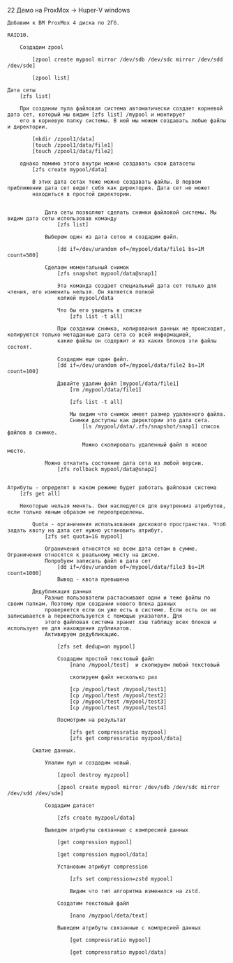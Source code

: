 22 Демо на ProxMox -> Huper-V windows

	Добавим к ВМ ProxMox 4 диска по 2Гб.

	RAID10.
		
		Создадим zpool
		
			[zpool create mypool mirror /dev/sdb /dev/sdc mirror /dev/sdd /dev/sde]
			
			[zpool list]
			
	Дата сеты
		[zfs list]
		
		При создании пула файловая система автоматически создает корневой дата сет, который мы видим [zfs list] /mypool и монтирует 
		его в корневую папку системы. В ней мы можем создавать любые файлы и директории.
			
			[mkdir /zpool1/data]
			[touch /zpool1/data/file1]
			[touch /zpool1/data/file2]
			
		однако помимо этого внутри можно создавать свои датасеты
			[zfs create mypool/data]
			
			В этих дата сетах тоже можно создавать файлы. В первом приближении дата сет ведет себя как директория. Дата сет не может 
			находиться в простой директории.
			
			
				Дата сеты позволяют сделать снимки файловой системы. Мы видим дата сеты использовав команду 
					[zfs list]
					
				Выберем один из дата сетов и создадим файл.
					
					[dd if=/dev/urandom of=/mypool/data/file1 bs=1M count=500]
					
				Сделаем моментальный снимок
					[zfs snapshot mypool/data@snap1]
					
					Эта команда создает специальный дата сет только для чтения, его изменить нельзя. Он является полной 
					копией mypool/data
					
					Что бы его увидеть в списке
						[zfs list -t all]
												
					При создании снимка, копирования данных не происходит, копируются только метаданные дата сета со всей информацией,
					какие файлы он содержит и из каких блоков эти файлы состоят.
					
					Cоздадим еще один файл.
					[dd if=/dev/urandom of=/mypool/data/file2 bs=1M count=100]
					
					Давайте удалим файл [mypool/data/file1]	
						[rm /mypool/data/file1]
						
						[zfs list -t all]
						
						Мы видим что снимок имеет размер удаленного файла.
						Снимки доступны как директории это дата сета.
							[ls /mypool/data/.zfs/snapshot/snap1] список файлов в снимке.
							
							Можно скопировать удаленный файл в новое место.
							
				Можно откатить состояние дата сета из любой версии.
					[zfs rollback mypool/data@snap2]
					
				
	Атрибуты - определят в каком режиме будет работать файловая система
		[zfs get all]
		
		Некоторые нельзя менять. Они наследуются для внутренниз атрибутов, если только явным образом не переопределены.
							
			Quota - органичения использования дискового пространства. Чтоб задать квоту на дата сет нужно установить атрибут.
				[zfs set quota=1G mypool]
						
				Ограничения относятся ко всем дата сетам в сумме. Ограничения относятся к реальному месту на диске.
				Попробуем записать файл в дата сет
					[dd if=/dev/urandom of=/mypool/data/file3 bs=1M count=1000]
					Вывод - квота превышена
					
			Дедубликация данных
				Разные пользователи растаскивают одни и теже файлы по своим папкам. Поэтому при создании нового блока данных 
				проверяется если он уже есть в системе. Если есть он не записывается а переиспользуется с помощью указателя. Для 
				этого файловая система хранит хэш таблицу всех блоков и использует ее для нахождения дубликатов. 
				Активируем дедубликацию.
					
					[zfs set dedup=on mypool]
					
					Создадим простой текстовый файл
						[nano /mypool/test]  и скопируем любой текстовый
						
						скопируем файл несколько раз
						
						[cp /mypool/test /mypool/test1]
						[cp /mypool/test /mypool/test2]
						[cp /mypool/test /mypool/test3]
						[cp /mypool/test /mypool/test4]
						
					Посмотрим на результат
					
						[zfs get compressratio myzpool]
						[zfs get compressratio myzpool/data]					
					
			Сжатие данных.
				
				Улалим пул и создадим новый.
				
					[zpool destroy myzpool]
					
					[zpool create mypool mirror /dev/sdb /dev/sdc mirror /dev/sdd /dev/sde]
					
				Создадим датасет 
					
					[zfs create myzpool/data]
					
				Выведем атрибуты связанные с компресией данных
					
					[get compression mypool]
					
					[get compression mypool/data]
					
					Установим атрибут compression
					
						[zfs set compression=zstd mypool]
						
						Видим что тип алгоритма изменился на zstd.
						
					Создатим текстовый файл
						
						[nano /myzpool/deta/text]						
					
					Выведем атрибуты связанные с компресией данных
				
						[get compressratio mypool]
						
						[get compressratio mypool/data]